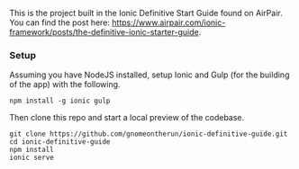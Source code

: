 This is the project built in the Ionic Definitive Start Guide found on AirPair. You can find the post here: https://www.airpair.com/ionic-framework/posts/the-definitive-ionic-starter-guide.

### Setup

Assuming you have NodeJS installed, setup Ionic and Gulp (for the building of the app) with the following.

    npm install -g ionic gulp

Then clone this repo and start a local preview of the codebase.

    git clone https://github.com/gnomeontherun/ionic-definitive-guide.git
    cd ionic-definitive-guide
    npm install
    ionic serve
